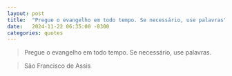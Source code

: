 ```yaml
---
layout: post
title:  "Pregue o evangelho em todo tempo. Se necessário, use palavras"
date:   2024-11-22 06:35:00 -0300
categories: quotes
---
```

>Pregue o evangelho em todo tempo. Se necessário, use palavras.

>São Francisco de Assis
